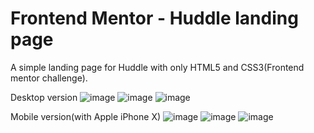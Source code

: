 # Frontend Mentor - Huddle landing page

A simple landing page for Huddle with only HTML5 and CSS3(Frontend mentor challenge).

Desktop version
![image](https://user-images.githubusercontent.com/15713570/149564564-7c548d6f-d1f7-4504-b115-e87348d06548.png)
![image](https://user-images.githubusercontent.com/15713570/149565553-955c766e-3cfd-4513-aba0-053e511c686f.png)
![image](https://user-images.githubusercontent.com/15713570/149565650-584ce068-452d-4b83-95e0-20d1e87ef78e.png)


Mobile version(with Apple iPhone X) 
![image](https://user-images.githubusercontent.com/15713570/149564745-69f1b318-9456-436a-b07d-1563182eef4b.png)
![image](https://user-images.githubusercontent.com/15713570/149565340-b398ebfe-dc09-4d08-b309-388358950f88.png)
![image](https://user-images.githubusercontent.com/15713570/149565383-d3fe1908-c133-4e72-b1f9-885f89aac92d.png)



